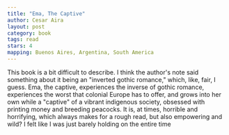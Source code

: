 ```yaml
---
title: "Ema, The Captive"
author: Cesar Aira
layout: post
category: book
tags: read
stars: 4
mapping: Buenos Aires, Argentina, South America
---
```


This book is a bit difficult to describe. I think the author's note said something about it being an "inverted gothic romance," which, like, fair, I guess. Ema, the captive, experiences the inverse of gothic romance, experiences the worst that colonial Europe has to offer, and grows into her own while a "captive" of a vibrant indigenous society, obsessed with printing money and breeding peacocks. It is, at times, horrible and horrifying, which always makes for a rough read, but also empowering and wild? I felt like I was just barely holding on the entire time
